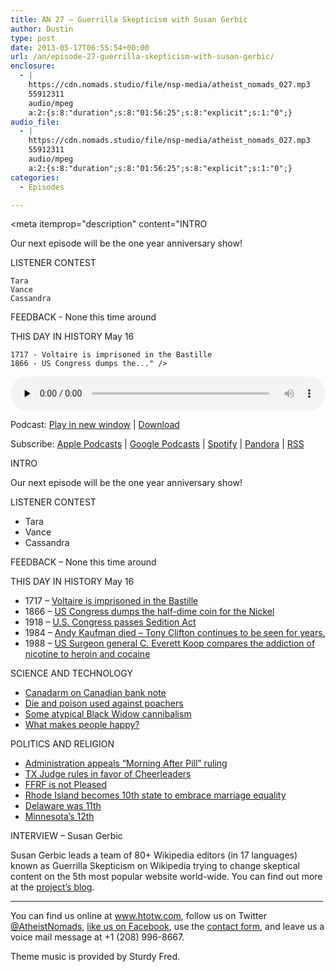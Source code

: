 ```yaml
---
title: AN 27 – Guerrilla Skepticism with Susan Gerbic
author: Dustin
type: post
date: 2013-05-17T06:55:54+00:00
url: /an/episode-27-guerrilla-skepticism-with-susan-gerbic/
enclosure:
  - |
    https://cdn.nomads.studio/file/nsp-media/atheist_nomads_027.mp3
    55912311
    audio/mpeg
    a:2:{s:8:"duration";s:8:"01:56:25";s:8:"explicit";s:1:"0";}
audio_file:
  - |
    https://cdn.nomads.studio/file/nsp-media/atheist_nomads_027.mp3
    55912311
    audio/mpeg
    a:2:{s:8:"duration";s:8:"01:56:25";s:8:"explicit";s:1:"0";}
categories:
  - Episodes

---
```

<div itemscope itemtype="http://schema.org/AudioObject">
  <meta itemprop="name" content="Episode 27 – Guerrilla Skepticism with Susan Gerbic" />
  
  <meta itemprop="uploadDate" content="2013-05-17T00:55:54-06:00" />
  
  <meta itemprop="encodingFormat" content="audio/mpeg" />
  
  <meta itemprop="duration" content="PT1H56M25S" />
  
  <meta itemprop="description" content="INTRO

Our next episode will be the one year anniversary show!

LISTENER CONTEST

 	Tara
 	Vance
 	Cassandra

FEEDBACK - None this time around

THIS DAY IN HISTORY May 16

 	1717 - Voltaire is imprisoned in the Bastille
 	1866 - US Congress dumps the..." />
  
  <meta itemprop="contentUrl" content="https://dts.podtrac.com/redirect.mp3/cdn.nomads.studio/file/nsp-media/atheist_nomads_027.mp3" />
  
  <meta itemprop="contentSize" content="53.3" />
  </p> 
  
  <div class="powerpress_player" id="powerpress_player_8282">
    <audio class="wp-audio-shortcode" id="audio-5211-26" preload="none" style="width: 100%;" controls="controls"><source type="audio/mpeg" src="https://dts.podtrac.com/redirect.mp3/cdn.nomads.studio/file/nsp-media/atheist_nomads_027.mp3?_=26" /><a href="https://dts.podtrac.com/redirect.mp3/cdn.nomads.studio/file/nsp-media/atheist_nomads_027.mp3">https://dts.podtrac.com/redirect.mp3/cdn.nomads.studio/file/nsp-media/atheist_nomads_027.mp3</a></audio>
  </div>
</div>

<p class="powerpress_links powerpress_links_mp3">
  Podcast: <a href="https://dts.podtrac.com/redirect.mp3/cdn.nomads.studio/file/nsp-media/atheist_nomads_027.mp3" class="powerpress_link_pinw" target="_blank" title="Play in new window" onclick="return powerpress_pinw('https://htotw.com/?powerpress_pinw=5211-podcast');" rel="nofollow">Play in new window</a> | <a href="https://dts.podtrac.com/redirect.mp3/cdn.nomads.studio/file/nsp-media/atheist_nomads_027.mp3" class="powerpress_link_d" title="Download" rel="nofollow" download="atheist_nomads_027.mp3">Download</a>
</p>

<p class="powerpress_links powerpress_subscribe_links">
  Subscribe: <a href="https://podcasts.apple.com/us/podcast/humanists-take-on-the-world/id530050098?mt=2&ls=1" class="powerpress_link_subscribe powerpress_link_subscribe_itunes" target="_blank" title="Subscribe on Apple Podcasts" rel="nofollow">Apple Podcasts</a> | <a href="https://www.google.com/podcasts?feed=aHR0cDovL2F0aGVpc3Rub21hZHMubGlic3luLmNvbS9yc3M%3D" class="powerpress_link_subscribe powerpress_link_subscribe_googleplay" target="_blank" title="Subscribe on Google Podcasts" rel="nofollow">Google Podcasts</a> | <a href="https://open.spotify.com/show/3LzK2xZGike6Tc1GEMtMbr?si=LieN9SNuTpq96smuaUsH8A" class="powerpress_link_subscribe powerpress_link_subscribe_spotify" target="_blank" title="Subscribe on Spotify" rel="nofollow">Spotify</a> | <a href="https://www.pandora.com/podcast/atheist-nomads/PC:10122?corr=62071012&part=ug" class="powerpress_link_subscribe powerpress_link_subscribe_pandora" target="_blank" title="Subscribe on Pandora" rel="nofollow">Pandora</a> | <a href="https://htotw.com/feed/podcast/" class="powerpress_link_subscribe powerpress_link_subscribe_rss" target="_blank" title="Subscribe via RSS" rel="nofollow">RSS</a>
</p>

INTRO

Our next episode will be the one year anniversary show!

LISTENER CONTEST

  * Tara
  * Vance
  * Cassandra

FEEDBACK &#8211; None this time around

THIS DAY IN HISTORY May 16

  * 1717 &#8211; <a href="http://www.history.com/this-day-in-history/voltaire-is-imprisoned-in-the-bastille" target="_blank" rel="noopener">Voltaire is imprisoned in the Bastille</a>
  * 1866 &#8211; <a href="http://en.wikipedia.org/wiki/Half_dime" target="_blank" rel="noopener">US Congress dumps the half-dime coin for the Nickel</a>
  * 1918 &#8211; <a href="http://www.history.com/this-day-in-history/us-congress-passes-sedition-act" target="_blank" rel="noopener">U.S. Congress passes Sedition Act</a>
  * 1984 &#8211; <a href="http://en.wikipedia.org/wiki/Andy_Kaufman" target="_blank" rel="noopener">Andy Kaufman died &#8211; Tony Clifton continues to be seen for years.</a>
  * 1988 &#8211; <a href="http://en.wikipedia.org/wiki/May_16" target="_blank" rel="noopener">US Surgeon general C. Everett Koop compares the addiction of nicotine to heroin and cocaine</a>

SCIENCE AND TECHNOLOGY

  * <a href="http://www.newscientist.com/article/dn23508-robot-glory-as-canada-puts-space-arm-on-banknote.html?cmpid=RSS%7CNSNS%7C2012-GLOBAL%7Conline-news" target="_blank" rel="noopener">Canadarm on Canadian bank note</a>
  * <a href="http://blogs.scientificamerican.com/guest-blog/2013/05/09/dye-and-poison-stop-rhino-poachers/" target="_blank" rel="noopener">Die and poison used against poachers</a>
  * <a href="http://www.livescience.com/29345-male-black-widows-sexual-cannibalism.html" target="_blank" rel="noopener">Some atypical Black Widow cannibalism</a>
  * <a href="http://www.dnaindia.com/lifestyle/1765764/report-sex-makes-people-happiest" target="_blank" rel="noopener">What makes people happy?</a>

POLITICS AND RELIGION

  * <a href="http://www.nytimes.com/2013/05/02/health/us-will-appeal-order-on-morning-after-pill.html" target="_blank" rel="noopener">Administration appeals “Morning After Pill” ruling</a>
  * <a href="http://www.latimes.com/news/nationworld/nation/la-na-texas-cheerleaders-20130509,0,619773.story" target="_blank" rel="noopener">TX Judge rules in favor of Cheerleaders</a>
  * <a href="http://ffrf.org/news/news-releases/item/17683-official-school-religion-ok%E2%80%99d-by-texas-court" target="_blank" rel="noopener">FFRF is not Pleased</a>
  * <a href="http://www.seattlepi.com/news/us/article/Rhode-Island-becomes-10th-state-with-gay-marriage-4481490.php" target="_blank" rel="noopener">Rhode Island becomes 10th state to embrace marriage equality</a>
  * <a href="http://www.latimes.com/news/nation/nationnow/la-na-nn-minnesota-marriage-20130509,0,7251540.story" target="_blank" rel="noopener">Delaware was 11th</a>
  * <a href="http://tv.msnbc.com/2013/05/14/minnesota-gov-welcomes-marriage-equality/" target="_blank" rel="noopener">Minnesota’s 12th</a>

INTERVIEW &#8211; Susan Gerbic

Susan Gerbic leads a team of 80+ Wikipedia editors (in 17 languages) known as Guerrilla Skepticism on Wikipedia trying to change skeptical content on the 5th most popular website world-wide. You can find out more at the <a href="http://guerrillaskepticismonwikipedia.blogspot.com/" target="_blank" rel="noopener">project&#8217;s blog</a>.

<hr width="500" />

You can find us online at <a href="https://www.htotw.com/" target="_blank" rel="noopener">www.htotw.com</a>, follow us on Twitter <a href="https://htotw.com/twitter" target="_blank" rel="noopener">@AtheistNomads</a>, <a href="https://htotw.com/facebook" target="_blank" rel="noopener">like us on Facebook</a>, use the [contact form](https://htotw.com/contact), and leave us a voice mail message at +1 (208) 996-8667.

Theme music is provided by Sturdy Fred.